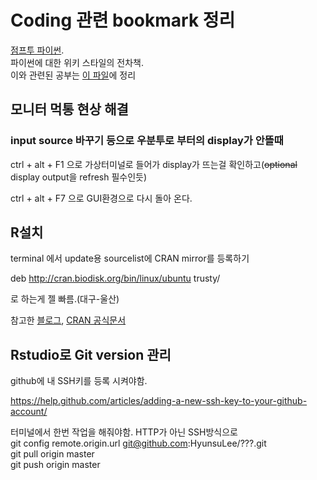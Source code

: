 # Coding 관련 bookmark 정리


[점프투 파이썬](https://wikidocs.net/6#fnref:indentation).  
파이썬에 대한 위키 스타일의 전차책.  
이와 관련된 공부는 [이 파일](https://github.com/HyunsuLee/TIL/blob/master/web(bookmark정리)/jumppython.md)에 정리  

## 모니터 먹통 현상 해결
### input source 바꾸기 등으로 우분투로 부터의 display가 안뜰때
ctrl + alt + F1 으로 가상터미널로 들어가 display가 뜨는걸 확인하고(~~optional~~ display output을 refresh 필수인듯)

ctrl + alt + F7 으로 GUI환경으로 다시 돌아 온다.





## R설치
terminal 에서  update용 sourcelist에 CRAN mirror를 등록하기

deb http://cran.biodisk.org/bin/linux/ubuntu trusty/

로 하는게 젤 빠름.(대구-울산)

참고한 [블로그](http://r.fossa.kr/?p=58), [CRAN 공식문서](https://cran.r-project.org/bin/linux/ubuntu/README)

## Rstudio로 Git version 관리
github에 내 SSH키를 등록 시켜야함.

https://help.github.com/articles/adding-a-new-ssh-key-to-your-github-account/  

터미널에서 한번 작업을 해줘야함. HTTP가 아닌 SSH방식으로  
git config remote.origin.url git@github.com:HyunsuLee/???.git  
git pull origin master  
git push origin master  
